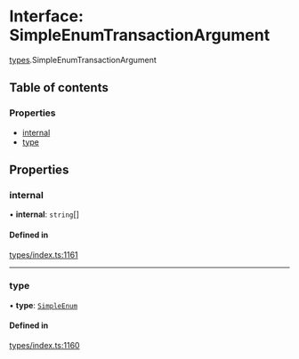 # Interface: SimpleEnumTransactionArgument

[types](../wiki/types).SimpleEnumTransactionArgument

## Table of contents

### Properties

- [internal](../wiki/types.SimpleEnumTransactionArgument#internal)
- [type](../wiki/types.SimpleEnumTransactionArgument#type)

## Properties

### internal

• **internal**: `string`[]

#### Defined in

[types/index.ts:1161](https://github.com/PolymeshAssociation/polymesh-sdk/blob/07a4c5b0/src/types/index.ts#L1161)

___

### type

• **type**: [`SimpleEnum`](../wiki/types.TransactionArgumentType#simpleenum)

#### Defined in

[types/index.ts:1160](https://github.com/PolymeshAssociation/polymesh-sdk/blob/07a4c5b0/src/types/index.ts#L1160)
